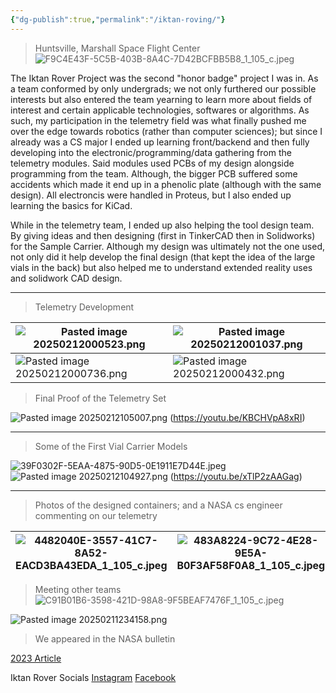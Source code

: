 ```yaml
---
{"dg-publish":true,"permalink":"/iktan-roving/"}
---
```


>Huntsville, Marshall Space Flight Center
![F9C4E43F-5C5B-403B-8A4C-7D42BCFBB5B8_1_105_c.jpeg](/img/user/imagenes/F9C4E43F-5C5B-403B-8A4C-7D42BCFBB5B8_1_105_c.jpeg)

The Iktan Rover Project was the second "honor badge" project I was in. As a team conformed by only undergrads; we not only furthered our possible interests but also entered the team yearning to learn more about fields of interest and certain applicable technologies, softwares or algorithms. As such, my participation in the telemetry field was what finally pushed me over the edge towards robotics (rather than computer sciences); but since I already was a CS major I ended up learning front/backend and then fully developing into the electronic/programming/data gathering from the telemetry modules. Said modules used PCBs of my design alongside programming from the team. Although, the bigger PCB suffered some accidents which made it end up in a phenolic plate (although with the same design). All electroncis were handled in Proteus, but I also ended up learning the basics for KiCad. 

While in the telemetry team, I ended up also helping the tool design team. By giving ideas and then designing (first in TinkerCAD then in Solidworks) for the Sample Carrier. Although my design was ultimately not the one used, not only did it help develop the final design (that kept the idea of the large vials in the back) but also helped me to understand extended reality uses and solidwork CAD design.

---


> Telemetry Development 

| ![Pasted image 20250212000523.png](/img/user/imagenes/Pasted%20image%2020250212000523.png) | ![Pasted image 20250212001037.png](/img/user/imagenes/Pasted%20image%2020250212001037.png) |
| ------------------------------------ | ------------------------------------ |
| ![Pasted image 20250212000736.png](/img/user/imagenes/Pasted%20image%2020250212000736.png) | ![Pasted image 20250212000432.png](/img/user/imagenes/Pasted%20image%2020250212000432.png) |

> Final Proof of the Telemetry Set

![Pasted image 20250212105007.png](/img/user/Pasted%20image%2020250212105007.png)
(https://youtu.be/KBCHVpA8xRI)

---

> Some of the First Vial Carrier Models

![39F0302F-5EAA-4875-90D5-0E1911E7D44E.jpeg](/img/user/imagenes/39F0302F-5EAA-4875-90D5-0E1911E7D44E.jpeg)
![Pasted image 20250212104927.png](/img/user/Pasted%20image%2020250212104927.png)
(https://youtu.be/xTlP2zAAGag)

---

> Photos of the designed containers; and a NASA cs engineer commenting on our telemetry

| ![4482040E-3557-41C7-8A52-EACD3BA43EDA_1_105_c.jpeg](/img/user/imagenes/4482040E-3557-41C7-8A52-EACD3BA43EDA_1_105_c.jpeg) | ![483A8224-9C72-4E28-9E5A-B0F3AF58F0A8_1_105_c.jpeg](/img/user/imagenes/483A8224-9C72-4E28-9E5A-B0F3AF58F0A8_1_105_c.jpeg) |
| ------------------------------------------------------ | ------------------------------------------------------ |


> Meeting other teams
![C91B01B6-3598-421D-98A8-9F5BEAF7476F_1_105_c.jpeg](/img/user/imagenes/C91B01B6-3598-421D-98A8-9F5BEAF7476F_1_105_c.jpeg)


![Pasted image 20250211234158.png](/img/user/imagenes/Pasted%20image%2020250211234158.png)
> We appeared in the NASA bulletin

[2023 Article](https://conecta.tec.mx/en/news/cuernavaca/education/mexicans-win-2-nasa-challenge-awards)





Iktan Rover Socials
[Instagram](https://www.instagram.com/iktan_roving/)
[Facebook](https://www.facebook.com/IKTANRoving/)